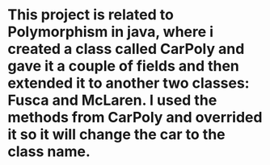 # This project is related to Polymorphism in java, where i created a class called CarPoly and gave it a couple of fields and then extended it to another two classes: Fusca and McLaren. I used the methods from CarPoly and overrided it so it will change the car to the class name.
